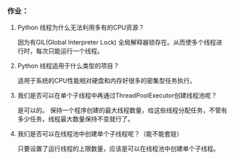 

### 作业：

1. Python 线程为什么无法利用多有的CPU资源？

   因为有GIL(Global Interpreter Lock) 全局解释器锁存在。从而使多个线程进行时，每次只能运行一个线程。

   

2. Python 线程适用于什么类型的项目？

   适用于系统的CPU性能相对硬盘和内存好很多的密集型任务执行。

   

3. 我们是否可以在单个子线程中再通过ThreadPoolExecutor创建线程池呢？

   是可以的。 保持一个程序创建的最大线程数量，给这些线程分配任务，不管有多少任务，线程最大数量保持不变就行了。

   

4. 我们是否可以在线程池中创建单个子线程呢？（能不能套娃）

   只要设置了运行线程的上限数量，应该是可以在线程池中创建单个子线程。

   